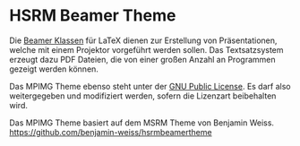 HSRM Beamer Theme
=================

Die [Beamer Klassen](http://www.tex.ac.uk/CTAN/macros/latex/contrib/beamer/doc/beameruserguide.pdf) für LaTeX dienen zur Erstellung von Präsentationen, welche mit einem Projektor vorgeführt werden sollen. Das Textsatzsystem erzeugt dazu PDF Dateien, die von einer großen Anzahl an Programmen gezeigt werden können.
	
Das MPIMG Theme ebenso steht unter der [GNU Public License](http://www.gnu.org/licenses/gpl-3.0.en.html). Es darf also weitergegeben und modifiziert werden, sofern die Lizenzart beibehalten wird.

Das MPIMG Theme basiert auf dem MSRM Theme von Benjamin Weiss. https://github.com/benjamin-weiss/hsrmbeamertheme
